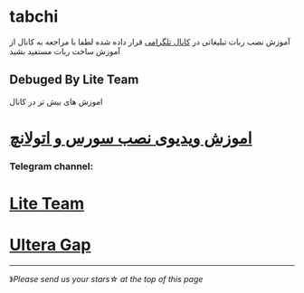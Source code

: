 # tabchi
آموزش نصب ربات تبلیغاتی 
در [کانال تلگرامی](https://telegram.me/Lite_Team)  قرار داده شده 
لطفا با مراجعه به کانال از آموزش ساخت ربات مستفید بشید
 
 ## Debuged By Lite Team
اموزش های بیش تر در کانال

# [اموزش ویدیوی نصب سورس و اتولانچ](https://telegram.me/Lite_Team)


###  Telegram channel:

# [Lite Team](https://telegram.me/Lite_Team)
# [Ultera Gap](https://telegram.me/UlteraGap)

* * *
》*Please send us your stars☆ at the top of this page*


